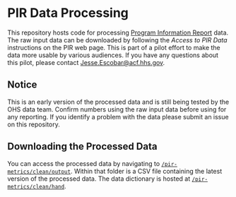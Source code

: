 # PIR Data Processing

This repository hosts code for processing [Program Information Report](https://eclkc.ohs.acf.hhs.gov/data-ongoing-monitoring/article/program-information-report-pir) data. The raw input data can be downloaded by following the *Access to PIR Data* instructions on the PIR web page. This is part of a pilot effort to make the data more usable by various audiences. If you have any questions about this pilot, please contact Jesse.Escobar@acf.hhs.gov.

## Notice

This is an early version of the processed data and is still being tested by the OHS data team. Confirm numbers using the raw input data before using for any reporting. If you identify a problem with the data please submit an issue on this repository. 

## Downloading the Processed Data

You can access the processed data by navigating to [`/pir-metrics/clean/output`](https://github.com/HHS/ACF-pir-data/blob/pir-metrics/pir-metrics/clean/output/). Within that folder is a CSV file containing the latest version of the processed data. The data dictionary is hosted at [`/pir-metrics/clean/hand`](https://github.com/HHS/ACF-pir-data/blob/pir-metrics/pir-metrics/clean/hand/). 
